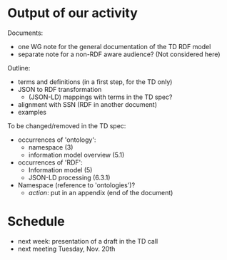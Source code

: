 # Output of our activity

Documents:
 - one WG note for the general documentation of the TD RDF model
 - separate note for a non-RDF aware audience? (Not considered here)

Outline:
 - terms and definitions (in a first step, for the TD only)
 - JSON to RDF transformation
   - (JSON-LD) mappings with terms in the TD spec?
 - alignment with SSN (RDF in another document)
 - examples

To be changed/removed in the TD spec:
 - occurrences of 'ontology':
   - namespace (3)
   - information model overview (5.1)
 - occurrences of 'RDF':
   - Information model (5)
   - JSON-LD processing (6.3.1)
 - Namespace (reference to 'ontologies')?
   - *action*: put in an appendix (end of the document)

# Schedule
 - next week: presentation of a draft in the TD call
 - next meeting Tuesday, Nov. 20th